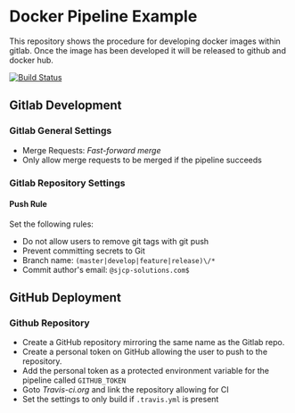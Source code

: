 # Docker Pipeline Example

This repository shows the procedure for developing docker images within gitlab.
Once the image has been developed it will be released to github and docker hub.

[![Build Status](https://travis-ci.org/sjcp-solutions/docker-pipeline.svg?branch=master)](https://travis-ci.org/sjcp-solutions/docker-pipeline)

## Gitlab Development

### Gitlab General Settings

* Merge Requests: *Fast-forward merge*
* Only allow merge requests to be merged if the pipeline succeeds

### Gitlab Repository Settings

#### Push Rule

Set the following rules:

* Do not allow users to remove git tags with git push
* Prevent committing secrets to Git
* Branch name: `(master|develop|feature|release)\/*`
* Commit author's email: `@sjcp-solutions.com$`

## GitHub Deployment

### Github Repository

* Create a GitHub repository mirroring the same name as the Gitlab repo.
* Create a personal token on GitHub allowing the user to push to the repository.
* Add the personal token as a protected environment variable for the pipeline called `GITHUB_TOKEN`
* Goto *Travis-ci.org* and link the repository allowing for CI
* Set the settings to only build if `.travis.yml` is present
